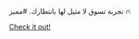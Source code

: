 تجربة تسوق لا مثيل لها بانتظارك. #مميز 🔥

[Check it out!](https://www.facebook.com/share/17TW2PL6Tj/)